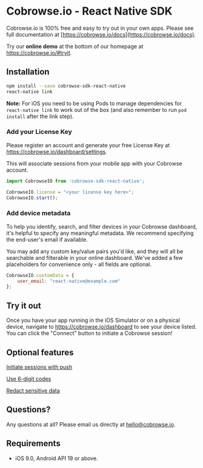 # Cobrowse.io - React Native SDK

Cobrowse.io is 100% free and easy to try out in your own apps. Please see full documentation at [https://cobrowse.io/docs](https://cobrowse.io/docs).

Try our **online demo** at the bottom of our homepage at <https://cobrowse.io/#tryit>.

## Installation

```bash
npm install --save cobrowse-sdk-react-native
react-native link
```
**Note:** For iOS you need to be using Pods to manage dependencies for `react-native link` to work out of the box (and also remember to run `pod install` after the link step).

### Add your License Key

Please register an account and generate your free License Key at <https://cobrowse.io/dashboard/settings>.

This will associate sessions from your mobile app with your Cobrowse account.

```javascript
import CobrowseIO from 'cobrowse-sdk-react-native';

CobrowseIO.license = "<your license key here>";
CobrowseIO.start();

```

### Add device metadata

To help you identify, search, and filter devices in your Cobrowse dashboard, it's helpful to specify any meaningful metadata. We recommend specifying the end-user's email if available.

You may add any custom key/value pairs you'd like, and they will all be searchable and filterable in your online dashboard. We've added a few placeholders for convenience only - all fields are optional.

```javascript
CobrowseIO.customData = {
    user_email: "react-native@example.com"
};
```

## Try it out

Once you have your app running in the iOS Simulator or on a physical device, navigate to <https://cobrowse.io/dashboard> to see your device listed. You can click the "Connect" button to initiate a Cobrowse session!

## Optional features

[Initiate sessions with push](./docs/initiate-with-push.md)

[Use 6-digit codes](./docs/user-generated-codes.md)

[Redact sensitive data](https://cobrowse.io/docs#redact-sensitive-data)

## Questions?
Any questions at all? Please email us directly at [hello@cobrowse.io](mailto:hello@cobrowse.io).

## Requirements

* iOS 9.0, Android API 19 or above.
